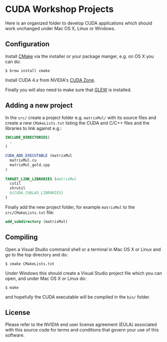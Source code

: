 # CUDA Workshop Projects

Here is an organized folder to develop CUDA applications which should work unchanged under Mac OS X, Linux or Windows.

## Configuration

Install [CMake](http://cmake.org/cmake/resources/software.html) via the installer or your package manger, e.g. on OS X you can do:
```
$ brew install cmake
```

Install CUDA 4.x from NVIDIA's [CUDA Zone](http://developer.nvidia.com/cuda-downloads).

Finally you will also need to make sure that [GLEW](http://glew.sourceforge.net) is installed.

## Adding a new project

In the `src/` create a project folder e.g. `matrixMul/` with its source files and create a new `CMakeLists.txt` listing the CUDA and C/C++ files and the libraries to link against e.g.:
```cmake
INCLUDE_DIRECTORIES(
  .
)

CUDA_ADD_EXECUTABLE (matrixMul
  matrixMul.cu
  matrixMul_gold.cpp
)
  
TARGET_LINK_LIBRARIES (matrixMul
  cutil
  shrutil
  ${CUDA_CUBLAS_LIBRARIES}
)
```

Finally add the new project folder, for example `matrixMul` to the `src/CMakeLists.txt` file:
```cmake
add_subdirectory (matrixMul)
```

## Compiling

Open a Visual Studio command shell or a terminal in Mac OS X or Linux and go to the top directory and do:
```
$ cmake CMakeLists.txt
```
Under Windows this should create a Visual Studio project file which you can open, and under Mac OS X or Linux do:
```
$ make
```
and hopefully the CUDA executable will be compiled in the `bin/` folder.

## License

Please refer to the NVIDIA end user license agreement (EULA) associated with this source code for terms and conditions that govern your use of this software.